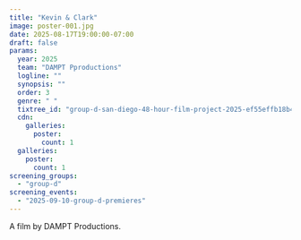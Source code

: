```yaml
---
title: "Kevin & Clark"
image: poster-001.jpg
date: 2025-08-17T19:00:00-07:00
draft: false
params:
  year: 2025
  team: "DAMPT Pproductions"
  logline: ""
  synopsis: ""
  order: 3
  genre: " "
  tixtree_id: "group-d-san-diego-48-hour-film-project-2025-ef55effb18b4"
  cdn:
    galleries:
      poster:
        count: 1
  galleries:
    poster:
      count: 1
screening_groups:
  - "group-d"
screening_events:
  - "2025-09-10-group-d-premieres"
---
```

A film by DAMPT Productions.
